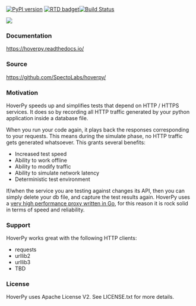 [![PyPI version](https://badge.fury.io/py/hoverpy.svg)](https://testpypi.python.org/pypi/hoverpy) [![RTD badget](https://readthedocs.org/projects/pip/badge/?version=latest)](http://hoverpy.readthedocs.io/en/latest/)[![Build Status](https://travis-ci.org/SpectoLabs/hoverpy.svg?branch=master)](https://travis-ci.org/SpectoLabs/hoverpy)

![](https://github.com/SpectoLabs/hoverpy/raw/master/docs/source/hoverpy_logo.png)

### Documentation

https://hoverpy.readthedocs.io/

### Source

https://github.com/SpectoLabs/hoverpy/

### Motivation

HoverPy speeds up and simplifies tests that depend on HTTP / HTTPS services. It does so by recording all HTTP traffic generated by your python application inside a database file. 

When you run your code again, it plays back the responses corresponding to your requests. This means during the simulate phase, no HTTP traffic gets generated whatsoever. This grants several benefits:

- Increased test speed
- Ability to work offline
- Ability to modify traffic
- Ability to simulate network latency
- Deterministic test environment

If/when the service you are testing against changes its API, then you can simply delete your db file, and capture the test results again. HoverPy uses a [very high performance proxy written in Go](http://hoverfly.io), for this reason it is rock solid in terms of speed and reliability.

### Support

HoverPy works great with the following HTTP clients:

- requests
- urllib2
- urllib3
- TBD

### License

HoverPy uses Apache License V2. See LICENSE.txt for more details.
